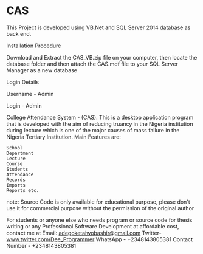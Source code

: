 # CAS
This Project is developed using VB.Net and SQL Server 2014 database as back end.

Installation Procedure

Download and Extract the CAS_VB.zip file on your computer, then locate the database folder and then attach the CAS.mdf file to your SQL Server Manager as a new database

Login Details

Username - Admin

Login - Admin

College Attendance System - (CAS).  This is a desktop application program that is developed with the aim of reducing truancy in the Nigeria institution during lecture which is one of the major causes of mass failure in the Nigeria Tertiary Institution.
Main Features are:

    School
    Department
    Lecture
    Course
    Students
    Attendance
    Records
    Imports
    Reports etc.

note: Source Code is only available for educational purpose, please don't use it for commercial purpose without the permission of the original author

For students or anyone else who needs program or source code for thesis writing or any Professional Software Development at affordable cost, contact me at
Email: adegoketaiwobashir@gmail.com
Twitter- www.twitter.com/Dee_Programmer
WhatsApp - +2348143805381
Contact Number - +2348143805381
